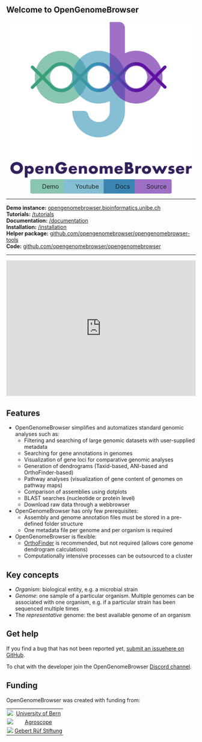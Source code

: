 <link rel="shortcut icon" type="image/svg+xml" href="/favicon.svg">

## Welcome to OpenGenomeBrowser

<div align="center">
<img src="https://raw.githubusercontent.com/opengenomebrowser/opengenomebrowser/master/website/static/global/customicons/ogb-full.svg"  width="500px">

<style type="text/css">
    #ogb-btns > .ogb-btn {
        padding-left: 30px;
        background-repeat: no-repeat;
        background-position: top 50% left 10px;
        background-size: 16px;
        font-family: -apple-system, BlinkMacSystemFont, "Segoe UI", Roboto, "Helvetica Neue", Arial, "Noto Sans", sans-serif, "Apple Color Emoji", "Segoe UI Emoji", "Segoe UI Symbol", "Noto Color Emoji";
        font-size: 1rem;
        font-weight: 400;
        line-height: 1.5;
        color: #212529;
        text-align: left;

    }

    #ogb-btn-demo {
        background-image: url('/media/demo.svg');
        background-color: #88c6af;
    }

    #ogb-btn-youtube {
        background-image: url('/media/youtube.svg');
        background-color: #85bed4;
    }

    #ogb-btn-docs {
        background-image: url('/media/docs.svg');
        background-color: #3a84b4;
    }

    #ogb-btn-source {
        background-image: url('/media/source.svg');
        background-color: #9f6fc6;
    }

    .ogb-btn:hover {
        filter: brightness(0.8);
    }

    .ogb-btn {
        color: #212529;
        text-decoration: none !important;
        display: inline-block;
        font-weight: 400;
        text-align: center;
        -webkit-user-select: none;
        -moz-user-select: none;
        -ms-user-select: none;
        user-select: none;
        border: 1px solid transparent;
        padding: .375rem .75rem;
        font-size: 1rem;
        line-height: 1.5;
        border-radius: .25rem;
        transition: color .15s ease-in-out, background-color .15s ease-in-out, border-color .15s ease-in-out, filter .15s ease-in-out;
    }

    #ogb-btns {
        position: relative;
        display: -ms-inline-flexbox;
        display: inline-flex;
        vertical-align: middle;
    }

    .ogb-btn:not(:disabled):not(.disabled) {
        cursor: pointer;
    }

    #ogb-btns > #ogb-btns:not(:last-child) > .ogb-btn, #ogb-btns > .ogb-btn:not(:last-child) {
        border-top-right-radius: 0;
        border-bottom-right-radius: 0;
    }

    #ogb-btns > #ogb-btns:not(:first-child) > .ogb-btn, #ogb-btns > .ogb-btn:not(:first-child) {
        border-top-left-radius: 0;
        border-bottom-left-radius: 0;
    }
</style>

<div id="ogb-btns" aria-label="OpenGenomeBrowser links panel">
    <a id="ogb-btn-demo" type="button" class="ogb-btn" href="https://opengenomebrowser.bioinformatics.unibe.ch/"
    >Demo</a>
    <a id="ogb-btn-youtube" type="button" class="ogb-btn" href="https://www.youtube.com/watch?v=rkWREfcwPKQ"
    >Youtube</a>
    <a id="ogb-btn-docs" type="button" class="ogb-btn" href="https://opengenomebrowser.github.io/"
    >Docs</a>
    <a id="ogb-btn-source" type="button" class="ogb-btn" href="https://github.com/opengenomebrowser/opengenomebrowser"
    >Source</a>
</div>
</div>

<hr>

**Demo instance:**
[opengenomebrowser.bioinformatics.unibe.ch](https://opengenomebrowser.bioinformatics.unibe.ch/) <br>
**Tutorials:**
[/tutorials](/tutorials/index.md) <br>
**Documentation:**
[/documentation](/documentation/index.md) <br>
**Installation:**
[/installation](/installation.md) <br>
**Helper package:**
[github.com/opengenomebrowser/opengenomebrowser-tools](https://github.com/opengenomebrowser/opengenomebrowser-tools) <br>
**Code:**
[github.com/opengenomebrowser/opengenomebrowser](https://github.com/opengenomebrowser/opengenomebrowser) <br>

<hr>

<iframe src="https://www.youtube.com/embed/rkWREfcwPKQ" allow="encrypted-media" allowfullscreen frameborder="0" scrolling="no" style="overflow:hidden;height:360px;width:100%" height="360" width="100%"></iframe>

## Features

- OpenGenomeBrowser simplifies and automatizes standard genomic analyses such as:
    - Filtering and searching of large genomic datasets with user-supplied metadata
    - Searching for gene annotations in genomes
    - Visualization of gene loci for comparative genomic analyses
    - Generation of dendrograms (Taxid-based, ANI-based and OrthoFinder-based)
    - Pathway analyses (visualization of gene content of genomes on pathway maps)
    - Comparison of assemblies using dotplots
    - BLAST searches (nucleotide or protein level)
    - Download raw data through a webbrowser
- OpenGenomeBrowser has only few prerequisites:
    - Assembly and genome annotation files must be stored in a pre-defined folder structure
    - One metadata file per genome and per organism is required
- OpenGenomeBrowser is flexible:
    - [OrthoFinder](https://github.com/davidemms/OrthoFinder) is recommended, but not required (allows core genome
      dendrogram calculations)
    - Computationally intensive processes can be outsourced to a cluster

## Key concepts

- _Organism_: biological entity, e.g. a microbial strain
- _Genome_: one sample of a particular organism. Multiple genomes can be associated with one organism, e.g. if a
  particular strain has been sequenced multiple times
- The _representative_ genome: the best available genome of an organism

## Get help

If you find a bug that has not been reported
yet, [submit an issuehere on GitHub](https://github.com/opengenomebrowser/opengenomebrowser/issues).

To chat with the developer join the OpenGenomeBrowser [Discord channel](https://discord.gg/mDm4fqf).

## Funding

OpenGenomeBrowser was created with funding from:

<style type="text/css">
.tg { width:100%; border:none }
.tg td { padding:2px; border:none }
.tg th { border:none }
.tg .tg-9wq8{ border:none; text-align:center; vertical-align:middle }
.mini-img{ width:120px; margin:0; padding:0 }
</style>
<table class="tg">
<tbody>
  <tr>
    <td class="tg-9wq8"><img src="https://opengenomebrowser.bioinformatics.unibe.ch/static/index/images/unibe.png" class="mini-img"/></td>
    <td class="tg-9wq8"><a href="https://www.bioinformatics.unibe.ch/">University of Bern</a></td>
  </tr>
  <tr>
    <td class="tg-9wq8"><img src="https://opengenomebrowser.bioinformatics.unibe.ch/static/index/images/agroscope.png" class="mini-img"/></td>
    <td class="tg-9wq8"><a href="https://www.agroscope.admin.ch/">Agroscope</a></td>
  </tr>
  <tr>
    <td class="tg-9wq8"><img src="https://opengenomebrowser.bioinformatics.unibe.ch/static/index/images/GRS.jpg" class="mini-img"/></td>
    <td class="tg-9wq8"><a href="https://www.grstiftung.ch/">Gebert Rüf Stiftung</a></td>
  </tr>
</tbody>
</table>

